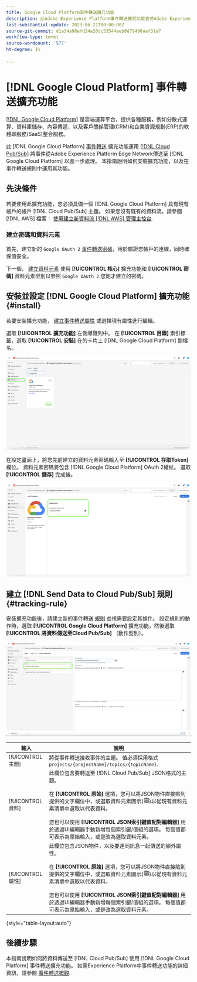 ```yaml
---
title: Google Cloud Platform事件轉送擴充功能
description: 此Adobe Experience Platform事件轉送擴充功能會將Adobe Experience Edge Network事件傳送至Google Cloud Platform。
last-substantial-update: 2023-06-21T00:00:00Z
source-git-commit: d1a34a98efd24a20dc53544eeb0d79490aaf31e7
workflow-type: tm+mt
source-wordcount: '577'
ht-degree: 1%

---
```


# [!DNL Google Cloud Platform] 事件轉送擴充功能

[[!DNL Google Cloud Platform]](https://cloud.google.com/) 是雲端運算平台，提供各種服務，例如分散式運算、資料庫儲存、內容傳遞，以及客戶關係管理(CRM)和企業資源規劃(ERP)的軟體即服務(SaaS)整合服務。

此 [!DNL Google Cloud Platform] [事件轉送](../../../ui/event-forwarding/overview.md) 擴充功能運用 [[!DNL Cloud Pub/Sub]](https://cloud.google.com/pubsub) 將事件從Adobe Experience Platform Edge Network傳送至 [!DNL Google Cloud Platform] 以進一步處理。 本指南說明如何安裝擴充功能，以及在事件轉送規則中運用其功能。

## 先決條件

若要使用此擴充功能，您必須具備一個 [!DNL Google Cloud Platform] 具有現有帳戶的帳戶 [!DNL Cloud Pub/Sub] 主題。 如果您沒有既有的資料流，請參閱 [!DNL AWS] 檔案： [使用建立新資料流 [!DNL AWS] 管理主控台](https://docs.aws.amazon.com/streams/latest/dev/how-do-i-create-a-stream.html).

### 建立密碼和資料元素

首先，建立新的 `Google OAuth 2` [事件轉送密碼](../../../ui/event-forwarding/secrets.md)，用於驗證您帳戶的連線，同時確保值安全。

下一個， [建立資料元素](../../../ui/managing-resources/data-elements.md#create-a-data-element) 使用 **[!UICONTROL 核心]** 擴充功能和 **[!UICONTROL 密碼]** 資料元素型別以參照 `Google OAuth 2` 您剛才建立的密碼。

## 安裝並設定 [!DNL Google Cloud Platform] 擴充功能 {#install}

若要安裝擴充功能， [建立事件轉送屬性](../../../ui/event-forwarding/overview.md#properties) 或選擇現有屬性進行編輯。

選取 **[!UICONTROL 擴充功能]** 左側導覽列中。 在 **[!UICONTROL 目錄]** 索引標籤，選取 **[!UICONTROL 安裝]** 在的卡片上 [!DNL Google Cloud Platform] 副檔名。

![目錄 [!DNL Google Cloud Platform] 擴充功能醒目提示安裝。](../../../images/extensions/server/google-cloud-platform/install-extension.png)

在設定畫面上，將您先前建立的資料元素密碼輸入至 **[!UICONTROL 存取Token]** 欄位。 資料元素密碼將包含 [!DNL Google Cloud Platform] OAuth 2權杖。 選取 **[!UICONTROL 儲存]** 完成後。

![此 [!DNL Google Cloud Platform] 擴充功能組態頁面。](../../../images/extensions/server/google-cloud-platform/configure-extension.png)

## 建立 [!DNL Send Data to Cloud Pub/Sub] 規則 {#tracking-rule}

安裝擴充功能後，請建立新的事件轉送 [規則](../../../ui/managing-resources/rules.md) 並視需要設定其條件。 設定規則的動作時，選取 **[!UICONTROL Google Cloud Platform]** 擴充功能，然後選取 **[!UICONTROL 將資料傳送至Cloud Pub/Sub]** （動作型別）。

![的動作設定檢視 [!UICONTROL Google Cloud Platform]，並醒目提示動作和 [!UICONTROL 將資料傳送至Cloud Pub/Sub].](../../../images/extensions/server/google-cloud-platform/event-action.png)

| 輸入 | 說明 |
| --- | --- |
| [!UICONTROL 主題] | 將從事件轉送接收事件的主題。 值必須採用格式 `projects/{projectName}/topics/{topicName}`. |
| [!UICONTROL 資料] | 此欄位包含要轉送至 [!DNL Cloud Pub/Sub] JSON格式的主題。<br><br>在 **[!UICONTROL 原始]** 選項，您可以將JSON物件直接貼到提供的文字欄位中，或選取資料元素圖示(![資料集圖示](../../../images/extensions/server/aws/data-element-icon.png))以從現有資料元素清單中選取以代表資料。<br><br>您也可以使用 **[!UICONTROL JSON索引鍵值配對編輯器]** 用於透過UI編輯器手動新增每個索引鍵/值組的選項。 每個值都可表示為原始輸入，或是改為選取資料元素。 |
| [!UICONTROL 屬性] | 此欄位包含JSON物件，以及要連同訊息一起傳送的額外屬性。<br><br>在 **[!UICONTROL 原始]** 選項，您可以將JSON物件直接貼到提供的文字欄位中，或選取資料元素圖示(![資料集圖示](../../../images/extensions/server/aws/data-element-icon.png))以從現有資料元素清單中選取以代表資料。<br><br>您也可以使用 **[!UICONTROL JSON索引鍵值配對編輯器]** 用於透過UI編輯器手動新增每個索引鍵/值組的選項。 每個值都可表示為原始輸入，或是改為選取資料元素。 |

{style="table-layout:auto"}

## 後續步驟

本指南說明如何將資料傳送至 [!DNL Cloud Pub/Sub] 使用 [!DNL Google Cloud Platform] 事件轉送擴充功能。 如需Experience Platform中事件轉送功能的詳細資訊，請參閱 [事件轉送概觀](../../../ui/event-forwarding/overview.md).